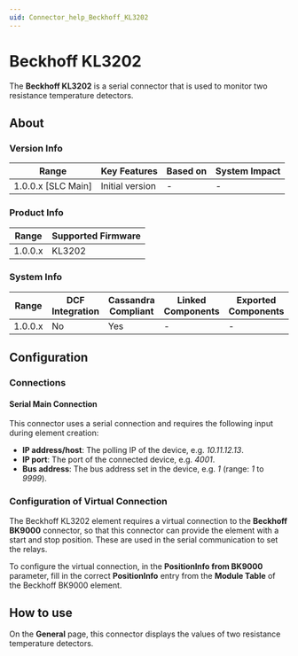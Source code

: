 ```yaml
---
uid: Connector_help_Beckhoff_KL3202
---
```


# Beckhoff KL3202

The **Beckhoff KL3202** is a serial connector that is used to monitor two resistance temperature detectors.

## About

### Version Info

| Range                | Key Features     | Based on     | System Impact     |
|----------------------|------------------|--------------|-------------------|
| 1.0.0.x [SLC Main]   | Initial version  | -            | -                 |

### Product Info

| Range     | Supported Firmware          |
|-----------|-----------------------------|
| 1.0.0.x   | KL3202                      |

### System Info

| Range   | DCF Integration | Cassandra Compliant | Linked Components | Exported Components |
|---------|-----------------|---------------------|-------------------|---------------------|
| 1.0.0.x | No              | Yes                 | -                 | -                   |

## Configuration

### Connections

#### Serial Main Connection

This connector uses a serial connection and requires the following input during element creation:

- **IP address/host**: The polling IP of the device, e.g. *10.11.12.13*.
- **IP port**: The port of the connected device, e.g. *4001*.
- **Bus address**: The bus address set in the device, e.g. *1* (range: *1* to *9999*).

### Configuration of Virtual Connection

The Beckhoff KL3202 element requires a virtual connection to the **Beckhoff BK9000** connector, so that this connector can provide the element with a start and stop position. These are used in the serial communication to set the relays.

To configure the virtual connection, in the **PositionInfo from BK9000** parameter, fill in the correct **PositionInfo** entry from the **Module Table** of the Beckhoff BK9000 element.

## How to use

On the **General** page, this connector displays the values of two resistance temperature detectors.
